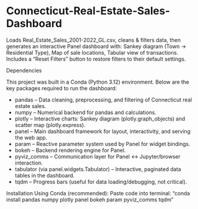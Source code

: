# Connecticut-Real-Estate-Sales-Dashboard
Loads Real_Estate_Sales_2001-2022_GL.csv, cleans &amp; filters data, then generates an interactive Panel dashboard with: Sankey diagram (Town → Residential Type), Map of sale locations, Tabular view of transactions. Includes a “Reset Filters” button to restore filters to their default settings.

Dependencies

This project was built in a Conda (Python 3.12) environment.
Below are the key packages required to run the dashboard:

* pandas – Data cleaning, preprocessing, and filtering of Connecticut real estate sales.
* numpy – Numerical backend for pandas and calculations.
* plotly – Interactive charts: Sankey diagram (plotly.graph_objects) and scatter map (plotly.express).
* panel – Main dashboard framework for layout, interactivity, and serving the web app.
* param – Reactive parameter system used by Panel for widget bindings.
* bokeh – Backend rendering engine for Panel.
* pyviz_comms – Communication layer for Panel ↔ Jupyter/browser interaction.
* tabulator (via panel.widgets.Tabulator) – Interactive, paginated data tables in the dashboard.
* tqdm – Progress bars (useful for data loading/debugging, not critical).
  
Installation
Using Conda (recommended):
Paste code into terminal:
“conda install pandas numpy plotly panel bokeh param pyviz_comms tqdm”
